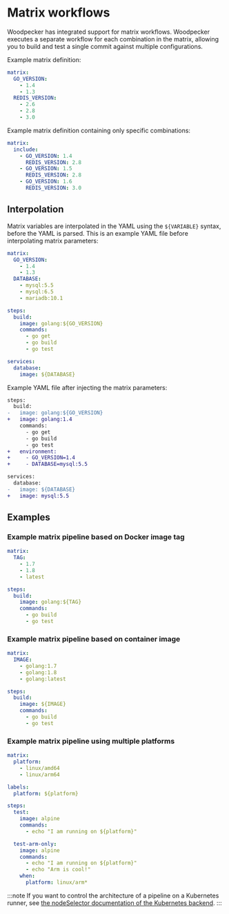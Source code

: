# Matrix workflows

Woodpecker has integrated support for matrix workflows. Woodpecker executes a separate workflow for each combination in the matrix, allowing you to build and test a single commit against multiple configurations.

Example matrix definition:

```yaml
matrix:
  GO_VERSION:
    - 1.4
    - 1.3
  REDIS_VERSION:
    - 2.6
    - 2.8
    - 3.0
```

Example matrix definition containing only specific combinations:

```yaml
matrix:
  include:
    - GO_VERSION: 1.4
      REDIS_VERSION: 2.8
    - GO_VERSION: 1.5
      REDIS_VERSION: 2.8
    - GO_VERSION: 1.6
      REDIS_VERSION: 3.0
```

## Interpolation

Matrix variables are interpolated in the YAML using the `${VARIABLE}` syntax, before the YAML is parsed. This is an example YAML file before interpolating matrix parameters:

```yaml
matrix:
  GO_VERSION:
    - 1.4
    - 1.3
  DATABASE:
    - mysql:5.5
    - mysql:6.5
    - mariadb:10.1

steps:
  build:
    image: golang:${GO_VERSION}
    commands:
      - go get
      - go build
      - go test

services:
  database:
    image: ${DATABASE}
```

Example YAML file after injecting the matrix parameters:

```diff
steps:
  build:
-   image: golang:${GO_VERSION}
+   image: golang:1.4
    commands:
      - go get
      - go build
      - go test
+   environment:
+     - GO_VERSION=1.4
+     - DATABASE=mysql:5.5

services:
  database:
-   image: ${DATABASE}
+   image: mysql:5.5
```

## Examples

### Example matrix pipeline based on Docker image tag

```yaml
matrix:
  TAG:
    - 1.7
    - 1.8
    - latest

steps:
  build:
    image: golang:${TAG}
    commands:
      - go build
      - go test
```

### Example matrix pipeline based on container image

```yaml
matrix:
  IMAGE:
    - golang:1.7
    - golang:1.8
    - golang:latest

steps:
  build:
    image: ${IMAGE}
    commands:
      - go build
      - go test
```

### Example matrix pipeline using multiple platforms

```yaml
matrix:
  platform:
    - linux/amd64
    - linux/arm64

labels:
  platform: ${platform}

steps:
  test:
    image: alpine
    commands:
      - echo "I am running on ${platform}"

  test-arm-only:
    image: alpine
    commands:
      - echo "I am running on ${platform}"
      - echo "Arm is cool!"
    when:
      platform: linux/arm*
```

:::note
If you want to control the architecture of a pipeline on a Kubernetes runner, see [the nodeSelector documentation of the Kubernetes backend](../30-administration/22-backends/40-kubernetes.md#nodeSelector).
:::
